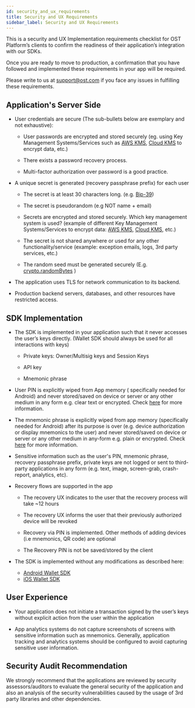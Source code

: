 ```yaml
---
id: security_and_ux_requirements
title: Security and UX Requirements
sidebar_label: Security and UX Requirements
---
```


This is a security and UX Implementation requirements checklist for OST Platform’s clients to confirm the readiness of their application’s integration with our SDKs. 

Once you are ready to move to production, a confirmation that you have followed and implemented these requirements in your app will be required. 

Please write to us at support@ost.com if you face any issues in fulfilling these requirements.

## Application's Server Side
* User credentials are secure
(The sub-bullets below are exemplary and not exhaustive):
    
    * User passwords are encrypted and stored securely (eg. using Key Management Systems/Services such as [AWS KMS](https://aws.amazon.com/kms/), [Cloud KMS](https://cloud.google.com/kms/) to encrypt data, etc.)
    
    * There exists a password recovery process.
    
    * Multi-factor authorization over password is a good practice.

* A unique secret is generated (recovery passphrase prefix) for each user
    
    * The secret is at least 30 characters long. (e.g. [Bip-39](https://www.npmjs.com/package/bip39))
    
    * The secret is pseudorandom (e.g NOT name + email)
    
    * Secrets are encrypted and stored securely. Which key management system is used? (example of different Key Management Systems/Services to encrypt data: [AWS KMS](https://aws.amazon.com/kms/), [Cloud KMS](https://cloud.google.com/kms/), etc.)
    
    * The secret is not shared anywhere or used for any other functionality/service (example: exception emails, logs, 3rd party services, etc.)
    
    * The random seed must be generated securely (E.g. [crypto.randomBytes](https://nodejs.org/api/crypto.html#crypto_crypto_randombytes_size_callback) )

* The application uses TLS for network communication to its backend.

* Production backend servers, databases, and other resources have restricted access.

## SDK Implementation

* The SDK is implemented in your application such that it never accesses the user’s keys directly. (Wallet SDK should always be used for all interactions with keys) 

    * Private keys: Owner/Multisig keys and Session Keys

    * API key

    *  Mnemonic phrase 

* User PIN is explicitly wiped from App memory ( specifically needed for Android) and never stored/saved on device or server or any other medium in any form e.g. clear text or encrypted. Check [here](https://github.com/OWASP/owasp-mstg/blob/master/Document/0x05d-Testing-Data-Storage.md#checking-memory-for-sensitive-data) for more information. 

* The mnemonic phrase is explicitly wiped from app memory (specifically needed for Android) after its purpose is over (e.g. device authorization or display mnemonics to the user) and never stored/saved on device or server or any other medium in any-form e.g. plain or encrypted. Check [here](https://github.com/OWASP/owasp-mstg/blob/master/Document/0x05d-Testing-Data-Storage.md#checking-memory-for-sensitive-data) for more information. 

* Sensitive information such as the user's PIN, mnemonic phrase, recovery passphrase prefix, private keys are not logged or sent to third-party applications in any form (e.g. text, image, screen-grab, crash-report, analytics, etc).

* Recovery flows are supported in the app 

    * The recovery UX indicates to the user that the recovery process will take ~12 hours

    * The recovery UX informs the user that their previously authorized device will be revoked

    * Recovery via PIN is implemented. Other methods of adding devices (i.e mnemonics, QR code) are optional

    * The Recovery PIN is not be saved/stored by the client

* The SDK is implemented without any modifications as described here:

    * [Android Wallet SDK](https://dev.stagingost.com/platform/docs/sdk/wallet_sdk_setup/android/)
    * [iOS Wallet SDK](https://dev.stagingost.com/platform/docs/sdk/wallet_sdk_setup/iOS/)



## User Experience

* Your application does not initiate a transaction signed by the user’s keys without explicit action from the user within the application

* App analytics systems do not capture screenshots of screens with sensitive information such as mnemonics. Generally, application tracking and analytics systems should be configured to avoid capturing sensitive user information.


## Security Audit Recommendation

We strongly recommend that the applications are reviewed by security assessors/auditors to evaluate the general security of the application and also an analysis of the security vulnerabilities caused by the usage of 3rd party libraries and other dependencies. 

